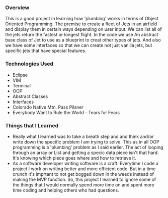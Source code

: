 ### Overview
This is a good project in learning how 'plumbing' works in terms of Object Oriented Programming. The premise to create a fleet of Jets in an airfield and display them in certain
ways depending on user input. We can list all of the jets return the fastest or longest flight. In the code we use An abstract base class of Jet to use as a blueprint to creat other
types of jets. And also we have some interfaces so that we can create not just vanilla jets, but specific jets that have special features.

### Technologies Used
- Eclipse
- VIM
- Terminal
- OOP
- Abstract Classes
- Interfaces
- Colorado Native Mtn. Pass Pilsner
- Everybody Want to Rule the World - Tears for Fears

### Things that I Learned
- Really what I learned was to take a breath step and and think and/or write down the specific problem I am trying to solve. This as in all OOP programming is a 'plumbing' problem
as I said earlier. The act of looping through an array or List and getting a specic data piece isn't that hard. It's knowing which piece goes where and how to retrieve it.
- As a software developer writing software is a craft. Everytime I code a project I work on writing better and more efficient code. But in a time crunch it's imprtant to not get
bogged down in the weeds instead of making the MVP function. So, this project I learned to ignore some of the things that I would normally spend more time on and spent more time
coding and helping others who had questions.
